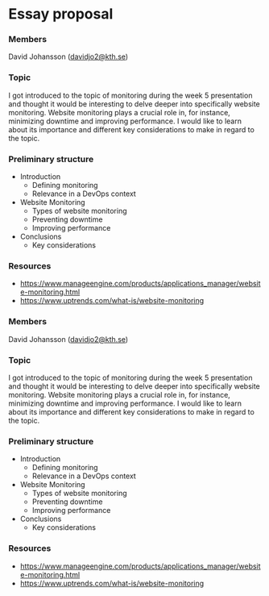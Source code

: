 # Essay proposal

### Members
David Johansson (davidjo2@kth.se)

### Topic
I got introduced to the topic of monitoring during the week 5 presentation and thought it would be interesting to delve deeper into specifically website monitoring. Website monitoring plays a crucial role in, for instance, minimizing downtime and improving performance. I would like to learn about its importance and different key considerations to make in regard to the topic.

### Preliminary structure
* Introduction
    * Defining monitoring
    * Relevance in a DevOps context
* Website Monitoring 
    * Types of website monitoring
    * Preventing downtime
    * Improving performance
* Conclusions
    * Key considerations

### Resources
* https://www.manageengine.com/products/applications_manager/website-monitoring.html
* https://www.uptrends.com/what-is/website-monitoring

### Members
David Johansson (davidjo2@kth.se)

### Topic
I got introduced to the topic of monitoring during the week 5 presentation and thought it would be interesting to delve deeper into specifically website monitoring. Website monitoring plays a crucial role in, for instance, minimizing downtime and improving performance. I would like to learn about its importance and different key considerations to make in regard to the topic.

### Preliminary structure
* Introduction
    * Defining monitoring
    * Relevance in a DevOps context
* Website Monitoring 
    * Types of website monitoring
    * Preventing downtime
    * Improving performance
* Conclusions
    * Key considerations

### Resources
* https://www.manageengine.com/products/applications_manager/website-monitoring.html
* https://www.uptrends.com/what-is/website-monitoring
